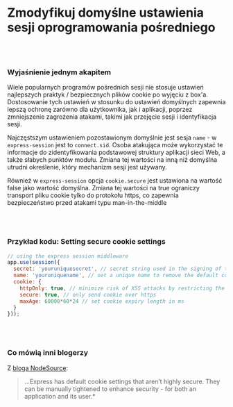 # Zmodyfikuj domyślne ustawienia sesji oprogramowania pośredniego

<br/><br/>


### Wyjaśnienie jednym akapitem

Wiele popularnych programów pośrednich sesji nie stosuje ustawień najlepszych praktyk / bezpiecznych plików cookie po wyjęciu z box'a. Dostosowanie tych ustawień w stosunku do ustawień domyślnych zapewnia lepszą ochronę zarówno dla użytkownika, jak i aplikacji, poprzez zmniejszenie zagrożenia atakami, takimi jak przejęcie sesji i identyfikacja sesji.

Najczęstszym ustawieniem pozostawionym domyślnie jest sesja `name` - w `express-session` jest to `connect.sid`. Osoba atakująca może wykorzystać te informacje do zidentyfikowania podstawowej struktury aplikacji sieci Web, a także słabych punktów modułu. Zmiana tej wartości na inną niż domyślna utrudni określenie, który mechanizm sesji jest używany.

Również w `express-session` opcja `cookie.secure` jest ustawiona na wartość false jako wartość domyślna. Zmiana tej wartości na true ograniczy transport pliku cookie tylko do protokołu https, co zapewnia bezpieczeństwo przed atakami typu man-in-the-middle

<br/><br/>


### Przykład kodu: Setting secure cookie settings

```javascript
// using the express session middleware
app.use(session({  
  secret: 'youruniquesecret', // secret string used in the signing of the session ID that is stored in the cookie
  name: 'youruniquename', // set a unique name to remove the default connect.sid
  cookie: {
    httpOnly: true, // minimize risk of XSS attacks by restricting the client from reading the cookie
    secure: true, // only send cookie over https
    maxAge: 60000*60*24 // set cookie expiry length in ms
  }
}));
```

<br/><br/>


### Co mówią inni blogerzy

Z [bloga NodeSource](http://nodesource.com/blog/nine-security-tips-to-keep-express-from-getting-pwned/): 
> ...Express has default cookie settings that aren’t highly secure. They can be manually tightened to enhance security - for both an application and its user.*

<br/><br/>
